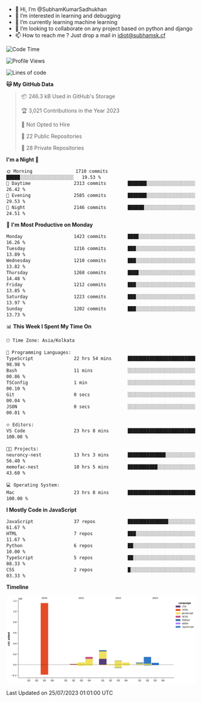 - 👋 Hi, I’m @SubhamKumarSadhukhan
- 👀 I’m interested in learning and debugging
- 🌱 I’m currently learning machine learning
- 💞️ I’m looking to collaborate on any project based on python and django
- 📫 How to reach me ?
      Just drop a mail in idiot@subhamsk.cf

<!---
SubhamKumarSadhukhan/SubhamKumarSadhukhan is a ✨ special ✨ repository because its `README.md` (this file) appears on your GitHub profile.
You can click the Preview link to take a look at your changes.
--->


<!--START_SECTION:waka-->
![Code Time](http://img.shields.io/badge/Code%20Time-1%2C363%20hrs%2042%20mins-blue)

![Profile Views](http://img.shields.io/badge/Profile%20Views-1-blue)

![Lines of code](https://img.shields.io/badge/From%20Hello%20World%20I%27ve%20Written-2.0%20million%20lines%20of%20code-blue)

**🐱 My GitHub Data** 

> 📦 246.3 kB Used in GitHub's Storage 
 > 
> 🏆 3,021 Contributions in the Year 2023
 > 
> 🚫 Not Opted to Hire
 > 
> 📜 22 Public Repositories 
 > 
> 🔑 28 Private Repositories 
 > 
**I'm a Night 🦉** 

```text
🌞 Morning                1710 commits        █████░░░░░░░░░░░░░░░░░░░░   19.53 % 
🌆 Daytime                2313 commits        ███████░░░░░░░░░░░░░░░░░░   26.42 % 
🌃 Evening                2585 commits        ███████░░░░░░░░░░░░░░░░░░   29.53 % 
🌙 Night                  2146 commits        ██████░░░░░░░░░░░░░░░░░░░   24.51 % 
```
📅 **I'm Most Productive on Monday** 

```text
Monday                   1423 commits        ████░░░░░░░░░░░░░░░░░░░░░   16.26 % 
Tuesday                  1216 commits        ███░░░░░░░░░░░░░░░░░░░░░░   13.89 % 
Wednesday                1210 commits        ███░░░░░░░░░░░░░░░░░░░░░░   13.82 % 
Thursday                 1268 commits        ████░░░░░░░░░░░░░░░░░░░░░   14.48 % 
Friday                   1212 commits        ███░░░░░░░░░░░░░░░░░░░░░░   13.85 % 
Saturday                 1223 commits        ███░░░░░░░░░░░░░░░░░░░░░░   13.97 % 
Sunday                   1202 commits        ███░░░░░░░░░░░░░░░░░░░░░░   13.73 % 
```


📊 **This Week I Spent My Time On** 

```text
🕑︎ Time Zone: Asia/Kolkata

💬 Programming Languages: 
TypeScript               22 hrs 54 mins      █████████████████████████   98.98 % 
Bash                     11 mins             ░░░░░░░░░░░░░░░░░░░░░░░░░   00.86 % 
TSConfig                 1 min               ░░░░░░░░░░░░░░░░░░░░░░░░░   00.10 % 
Git                      0 secs              ░░░░░░░░░░░░░░░░░░░░░░░░░   00.04 % 
JSON                     0 secs              ░░░░░░░░░░░░░░░░░░░░░░░░░   00.01 % 

🔥 Editors: 
VS Code                  23 hrs 8 mins       █████████████████████████   100.00 % 

🐱‍💻 Projects: 
neuroncy-nest            13 hrs 3 mins       ██████████████░░░░░░░░░░░   56.40 % 
memofac-nest             10 hrs 5 mins       ███████████░░░░░░░░░░░░░░   43.60 % 

💻 Operating System: 
Mac                      23 hrs 8 mins       █████████████████████████   100.00 % 
```

**I Mostly Code in JavaScript** 

```text
JavaScript               37 repos            ███████████████░░░░░░░░░░   61.67 % 
HTML                     7 repos             ███░░░░░░░░░░░░░░░░░░░░░░   11.67 % 
Python                   6 repos             ██░░░░░░░░░░░░░░░░░░░░░░░   10.00 % 
TypeScript               5 repos             ██░░░░░░░░░░░░░░░░░░░░░░░   08.33 % 
CSS                      2 repos             █░░░░░░░░░░░░░░░░░░░░░░░░   03.33 % 
```



**Timeline**

![Lines of Code chart](https://raw.githubusercontent.com/SubhamKumarSadhukhan/SubhamKumarSadhukhan/main/assets/bar_graph.png)


 Last Updated on 25/07/2023 01:01:00 UTC
<!--END_SECTION:waka-->
